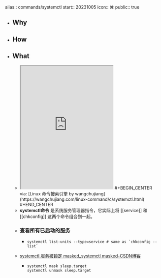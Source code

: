 alias:: commands/systemctl
start:: 20231005
icon:: ⌘
public:: true

- ## Why
- ## How
- ## What
  - <iframe src="https://wangchujiang.com/linux-command/c/systemctl.html" style="height: 400px"></iframe>
    #+BEGIN_CENTER
    via: [Linux 命令搜索引擎 by wangchujiang](https://wangchujiang.com/linux-command/c/systemctl.html)
    #+END_CENTER
  - **systemctl命令** 是系统服务管理器指令，它实际上将 [[service]] 和 [[chkconfig]] 这两个命令组合到一起。
  - ### 查看所有已启动的服务
    - ```shell
      systemctl list-units --type=service # same as `chkconfig --list` 
      ```
  - [systemctl 服务被锁定 masked_systemctl masked-CSDN博客](https://blog.csdn.net/PPlluuttoo/article/details/126781725)
    - ```shell
      systemctl mask sleep.target
      systemctl unmask sleep.target
      ```